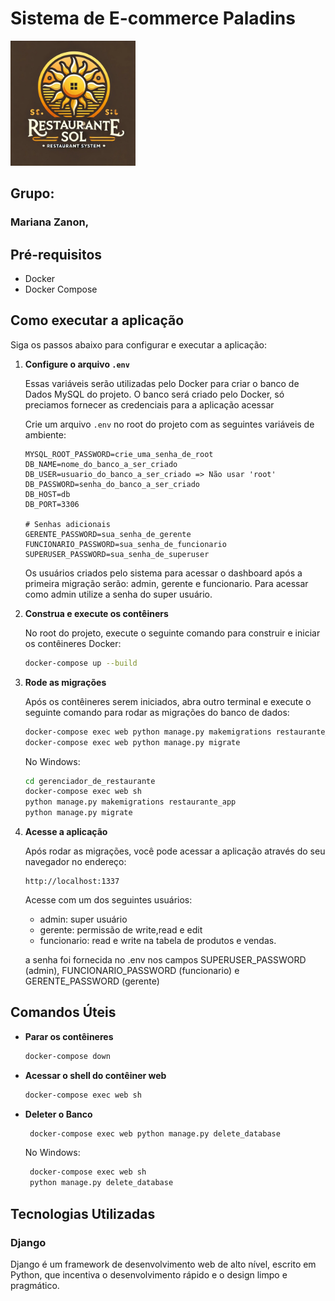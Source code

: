 # Sistema de E-commerce Paladins

<img src="/restaurante_app/static/restaurante_app/img/logo.png" alt="Logo" width="200"/>


 ## Grupo:
 
 ### Mariana Zanon,

## Pré-requisitos

- Docker
- Docker Compose

## Como executar a aplicação

Siga os passos abaixo para configurar e executar a aplicação:

1. **Configure o arquivo `.env`**

   Essas variáveis serão utilizadas pelo Docker para criar o banco de Dados MySQL do projeto. O banco será criado pelo Docker, só preciamos fornecer as credenciais para a aplicação acessar

   Crie um arquivo `.env` no root do projeto com as seguintes variáveis de ambiente:

   ```env
   MYSQL_ROOT_PASSWORD=crie_uma_senha_de_root
   DB_NAME=nome_do_banco_a_ser_criado
   DB_USER=usuario_do_banco_a_ser_criado => Não usar 'root'
   DB_PASSWORD=senha_do_banco_a_ser_criado
   DB_HOST=db
   DB_PORT=3306

   # Senhas adicionais
   GERENTE_PASSWORD=sua_senha_de_gerente
   FUNCIONARIO_PASSWORD=sua_senha_de_funcionario
   SUPERUSER_PASSWORD=sua_senha_de_superuser
   ```

   Os usuários criados pelo sistema para acessar o dashboard após a primeira migração serão: admin, gerente e funcionario. Para acessar como admin utilize a senha do super usuário.

4. **Construa e execute os contêiners**

   No root do projeto, execute o seguinte comando para construir e iniciar os contêineres Docker:

   ```sh
   docker-compose up --build
   ```

5. **Rode as migrações**

   Após os contêineres serem iniciados, abra outro terminal e execute o seguinte comando para rodar as migrações do banco de dados:

   ```sh
   docker-compose exec web python manage.py makemigrations restaurante_app
   docker-compose exec web python manage.py migrate
   ```
   No Windows:

   ```sh
   cd gerenciador_de_restaurante
   docker-compose exec web sh
   python manage.py makemigrations restaurante_app
   python manage.py migrate
   ```

6. **Acesse a aplicação**

   Após rodar as migrações, você pode acessar a aplicação através do seu navegador no endereço:

   ```
   http://localhost:1337
   ```
   Acesse com um dos seguintes usuários:
    - admin: super usuário
    - gerente: permissão de write,read e edit
    - funcionario: read e write na tabela de produtos e vendas.

   a senha foi fornecida no .env nos campos SUPERUSER_PASSWORD (admin), FUNCIONARIO_PASSWORD (funcionario) e GERENTE_PASSWORD (gerente)

## Comandos Úteis

- **Parar os contêineres**

  ```sh
  docker-compose down
  ```

- **Acessar o shell do contêiner web**

  ```sh
  docker-compose exec web sh
  ```

- **Deleter o Banco**

  ```sh
   docker-compose exec web python manage.py delete_database
  ```

  No Windows:

  ```sh
   docker-compose exec web sh
   python manage.py delete_database
  ```

## Tecnologias Utilizadas

### Django
Django é um framework de desenvolvimento web de alto nível, escrito em Python, que incentiva o desenvolvimento rápido e o design limpo e pragmático.